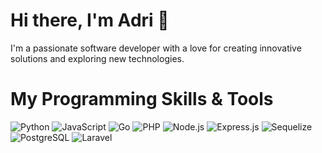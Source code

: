 # Hi there, I'm Adri 👋
I'm a passionate software developer with a love for creating innovative solutions and exploring new technologies.
<br>

# My Programming Skills & Tools

![Python](https://img.shields.io/badge/-Python-3572A5?style=flat&logo=python&logoColor=white)
![JavaScript](https://img.shields.io/badge/-JavaScript-F7DF1E?style=flat&logo=javascript&logoColor=black)
![Go](https://img.shields.io/badge/-Go-00ADD8?style=flat&logo=go&logoColor=white)
![PHP](https://img.shields.io/badge/-PHP-777BB4?style=flat&logo=php&logoColor=white)
![Node.js](https://img.shields.io/badge/-Node.js-339933?style=flat&logo=node.js&logoColor=white)
![Express.js](https://img.shields.io/badge/-Express.js-000000?style=flat&logo=express&logoColor=white)
![Sequelize](https://img.shields.io/badge/-Sequelize-52B0E7?style=flat&logo=sequelize&logoColor=white)
![PostgreSQL](https://img.shields.io/badge/-PostgreSQL-4169E1?style=flat&logo=postgresql&logoColor=white)
![Laravel](https://img.shields.io/badge/-Laravel-E14B9C?style=flat&logo=laravel&logoColor=white)


